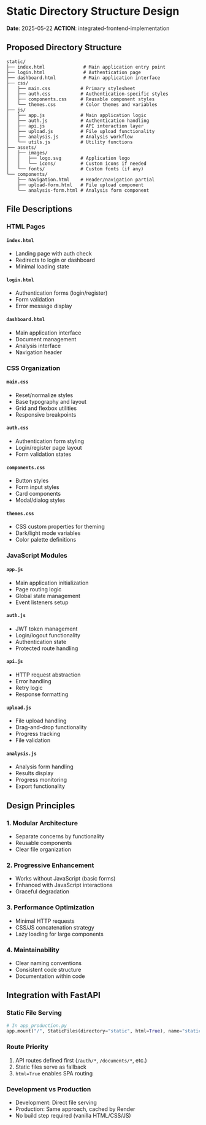 # Static Directory Structure Design

**Date**: 2025-05-22
**ACTION**: integrated-frontend-implementation

## Proposed Directory Structure

```
static/
├── index.html              # Main application entry point
├── login.html              # Authentication page
├── dashboard.html          # Main application interface
├── css/
│   ├── main.css           # Primary stylesheet
│   ├── auth.css           # Authentication-specific styles
│   ├── components.css     # Reusable component styles
│   └── themes.css         # Color themes and variables
├── js/
│   ├── app.js             # Main application logic
│   ├── auth.js            # Authentication handling
│   ├── api.js             # API interaction layer
│   ├── upload.js          # File upload functionality
│   ├── analysis.js        # Analysis workflow
│   └── utils.js           # Utility functions
├── assets/
│   ├── images/
│   │   ├── logo.svg       # Application logo
│   │   └── icons/         # Custom icons if needed
│   └── fonts/             # Custom fonts (if any)
└── components/
    ├── navigation.html    # Header/navigation partial
    ├── upload-form.html   # File upload component
    └── analysis-form.html # Analysis form component
```

## File Descriptions

### HTML Pages

#### `index.html`
- Landing page with auth check
- Redirects to login or dashboard
- Minimal loading state

#### `login.html`  
- Authentication forms (login/register)
- Form validation
- Error message display

#### `dashboard.html`
- Main application interface
- Document management
- Analysis interface
- Navigation header

### CSS Organization

#### `main.css`
- Reset/normalize styles
- Base typography and layout
- Grid and flexbox utilities
- Responsive breakpoints

#### `auth.css`
- Authentication form styling
- Login/register page layout
- Form validation states

#### `components.css`
- Button styles
- Form input styles
- Card components
- Modal/dialog styles

#### `themes.css`
- CSS custom properties for theming
- Dark/light mode variables
- Color palette definitions

### JavaScript Modules

#### `app.js`
- Main application initialization
- Page routing logic
- Global state management
- Event listeners setup

#### `auth.js`
- JWT token management
- Login/logout functionality
- Authentication state
- Protected route handling

#### `api.js`
- HTTP request abstraction
- Error handling
- Retry logic
- Response formatting

#### `upload.js`
- File upload handling
- Drag-and-drop functionality
- Progress tracking
- File validation

#### `analysis.js`
- Analysis form handling
- Results display
- Progress monitoring
- Export functionality

## Design Principles

### 1. Modular Architecture
- Separate concerns by functionality
- Reusable components
- Clear file organization

### 2. Progressive Enhancement
- Works without JavaScript (basic forms)
- Enhanced with JavaScript interactions
- Graceful degradation

### 3. Performance Optimization
- Minimal HTTP requests
- CSS/JS concatenation strategy
- Lazy loading for large components

### 4. Maintainability
- Clear naming conventions
- Consistent code structure
- Documentation within code

## Integration with FastAPI

### Static File Serving
```python
# In app_production.py
app.mount("/", StaticFiles(directory="static", html=True), name="static")
```

### Route Priority
1. API routes defined first (`/auth/*`, `/documents/*`, etc.)
2. Static files serve as fallback
3. `html=True` enables SPA routing

### Development vs Production
- Development: Direct file serving
- Production: Same approach, cached by Render
- No build step required (vanilla HTML/CSS/JS)
